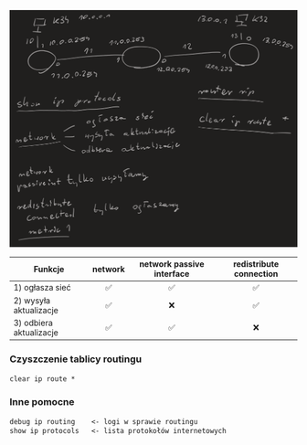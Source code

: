 ![Notatki](notatki.png)

| Funkcje | network | network passive interface | redistribute connection |
| - | :-: | :-: | :-: |
| 1) ogłasza sieć | ✅ | ✅ | ✅ | 
| 2) wysyła aktualizacje | ✅ | ❌ | ✅ |
| 3) odbiera aktualizacje | ✅ | ✅ | ❌ |


### Czyszczenie tablicy routingu

```
clear ip route *
```

### Inne pomocne

```
debug ip routing    <- logi w sprawie routingu
show ip protocols   <- lista protokołów internetowych
```